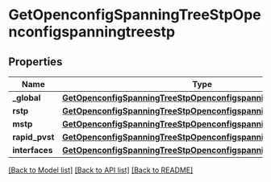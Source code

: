# GetOpenconfigSpanningTreeStpOpenconfigspanningtreestp

## Properties
Name | Type | Description | Notes
------------ | ------------- | ------------- | -------------
**_global** | [**GetOpenconfigSpanningTreeStpOpenconfigspanningtreestpGlobal**](GetOpenconfigSpanningTreeStpOpenconfigspanningtreestpGlobal.md) |  | [optional] 
**rstp** | [**GetOpenconfigSpanningTreeStpOpenconfigspanningtreestpRstp**](GetOpenconfigSpanningTreeStpOpenconfigspanningtreestpRstp.md) |  | [optional] 
**mstp** | [**GetOpenconfigSpanningTreeStpOpenconfigspanningtreestpMstp**](GetOpenconfigSpanningTreeStpOpenconfigspanningtreestpMstp.md) |  | [optional] 
**rapid_pvst** | [**GetOpenconfigSpanningTreeStpOpenconfigspanningtreestpRapidpvst**](GetOpenconfigSpanningTreeStpOpenconfigspanningtreestpRapidpvst.md) |  | [optional] 
**interfaces** | [**GetOpenconfigSpanningTreeStpOpenconfigspanningtreestpInterfaces**](GetOpenconfigSpanningTreeStpOpenconfigspanningtreestpInterfaces.md) |  | [optional] 

[[Back to Model list]](../README.md#documentation-for-models) [[Back to API list]](../README.md#documentation-for-api-endpoints) [[Back to README]](../README.md)


